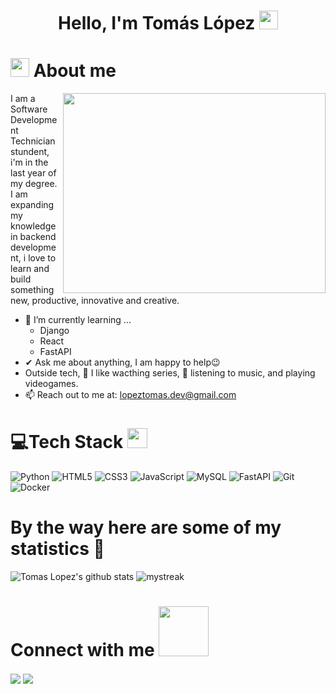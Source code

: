 <h1 align="center">
    Hello, I'm Tomás López
    <img src="https://media.giphy.com/media/hvRJCLFzcasrR4ia7z/giphy.gif" width="30px"/>
</h1>


# <img src="https://media.giphy.com/media/ObNTw8Uzwy6KQ/giphy.gif" width="30px"> About me

<img align="right" src="https://media.giphy.com/media/v1.Y2lkPTc5MGI3NjExMmc5ZzczZjBucG5ubWZheXM0OGpmMmVqNGtka2pwOHQ5cWN6Zzg2MyZlcD12MV9naWZzX3NlYXJjaCZjdD1n/26BGIqWh2R1fi6JDa/giphy.gif" width="420px" height="320px">

I am a Software Development Technician stundent, i'm in the last year of my degree.
I am expanding my knowledge in backend development, i love to learn and build something new,
productive, innovative and creative.
- 🌱 I’m currently learning ...
  - Django
  - React
  - FastAPI
- ✔ Ask me about anything, I am happy to help😉<br>
- Outside tech, 📖 I like wacthing series, 🎵 listening to music, and playing videogames.
- 📫 Reach out to me at: <a href="lopeztomas.dev@gmail.com">lopeztomas.dev@gmail.com</a>

# 💻Tech Stack <img src = "https://media2.giphy.com/media/QssGEmpkyEOhBCb7e1/giphy.gif?cid=ecf05e47a0n3gi1bfqntqmob8g9aid1oyj2wr3ds3mg700bl&rid=giphy.gif" width = 32px> 
![Python](https://img.shields.io/badge/python-3670A0?style=for-the-badge&logo=python&logoColor=ffdd54) ![HTML5](https://img.shields.io/badge/html5-%23E34F26.svg?style=for-the-badge&logo=html5&logoColor=white)  ![CSS3](https://img.shields.io/badge/css3-%231572B6.svg?style=for-the-badge&logo=css3&logoColor=white) ![JavaScript](https://img.shields.io/badge/javascript-%23323330.svg?style=for-the-badge&logo=javascript&logoColor=%23F7DF1E) ![MySQL](https://img.shields.io/badge/mysql-4479A1.svg?style=for-the-badge&logo=mysql&logoColor=white) ![FastAPI](https://img.shields.io/badge/FastAPI-005571?style=for-the-badge&logo=fastapi) ![Git](https://img.shields.io/badge/git-%23F05033.svg?style=for-the-badge&logo=git&logoColor=white) ![Docker](https://img.shields.io/badge/docker-%230db7ed.svg?style=for-the-badge&logo=docker&logoColor=white) 

# By the way here are some of my statistics 🚀
![Tomas Lopez's github stats](https://github-readme-stats.vercel.app/api?username=TomasLopez03&show_icons=true&theme=tokyonight)
<img src="https://github-readme-streak-stats.herokuapp.com/?user=TomasLopez03&theme=tokyonight" alt="mystreak"/>


# Connect with me <img src='https://raw.githubusercontent.com/ShahriarShafin/ShahriarShafin/main/Assets/handshake.gif' width="80px">
<a href = 'https://www.linkedin.com/in/tom%C3%A1s-l%C3%B3pez-bulacio-1081ab1a1?utm_source=share&utm_campaign=share_via&utm_content=profile&utm_medium=android_app'> <img align= 'center' src="https://img.shields.io/badge/linkedin-%230077B5.svg?style=for-the-badge&logo=linkedin&logoColor=white"/></a> 
<a href = 'Lopeztomas.dev@gmail.com'> <img align= 'center' src="https://img.shields.io/badge/Gmail-D14836?style=for-the-badge&logo=gmail&logoColor=white"/></a> 
  
